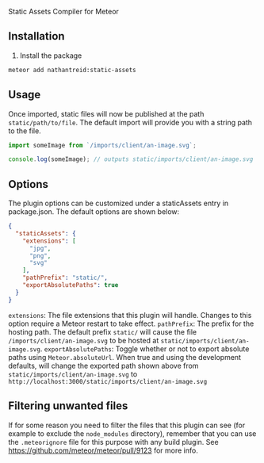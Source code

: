 Static Assets Compiler for Meteor

## Installation

1. Install the package

```bash
meteor add nathantreid:static-assets
```

## Usage

Once imported, static files will now be published at the path `static/path/to/file`.
The default import will provide you with a string path to the file.

```js
import someImage from `/imports/client/an-image.svg`;

console.log(someImage); // outputs static/imports/client/an-image.svg
```

## Options

The plugin options can be customized under a staticAssets entry in package.json. The default options are shown below:
```json
{
  "staticAssets": {
    "extensions": [
      "jpg",
      "png",
      "svg"
    ],
    "pathPrefix": "static/",
    "exportAbsolutePaths": true
  }
}
```

`extensions`: The file extensions that this plugin will handle. Changes to this option require a Meteor restart to take effect.
`pathPrefix`: The prefix for the hosting path. The default prefix `static/` will cause the file `/imports/client/an-image.svg` to be hosted at `static/imports/client/an-image.svg`.
`exportAbsolutePaths`: Toggle whether or not to export absolute paths using `Meteor.absoluteUrl`. When true and using the development defaults,
 will change the exported path shown above from `static/imports/client/an-image.svg` to `http://localhost:3000/static/imports/client/an-image.svg`

## Filtering unwanted files
If for some reason you need to filter the files that this plugin can see (for example to exclude the `node_modules` directory), remember that you can use the `.meteorignore` file for this purpose with any build plugin.
See https://github.com/meteor/meteor/pull/9123 for more info.
